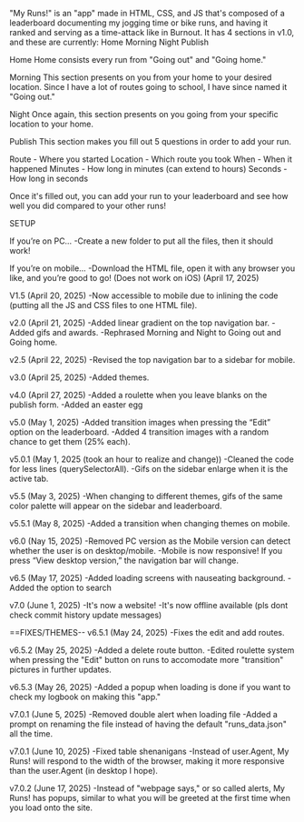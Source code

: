 "My Runs!" is an "app" made in HTML, CSS, and JS that's composed of a leaderboard documenting my jogging time or bike runs, and having it ranked and serving as a time-attack like in Burnout. It has 4 sections in v1.0, and these are currently:
Home
Morning
Night
Publish



Home
Home consists every run from "Going out" and "Going home." 

Morning
This section presents on you from your home to your desired location. Since I have a lot of routes going to school, I have since named it "Going out."

Night
Once again, this section presents on you going from your specific location to your home.

Publish
This section makes you fill out 5 questions in order to add your run.

Route - Where you started
Location - Which route you took
When - When it happened
Minutes - How long in minutes (can extend to hours)
Seconds - How long in seconds

Once it's filled out, you can add your run to your leaderboard and see how well you did compared to your other runs!

SETUP

If you’re on PC…
-Create a new folder to put all the files, then it should work!

If you’re on mobile…
-Download the HTML file, open it with any browser you like, and you’re good to go! (Does not work on iOS) (April 17, 2025)

V1.5 (April 20, 2025)
-Now accessible to mobile due to inlining the code (putting all the JS and CSS files to one HTML file).

v2.0 (April 21, 2025)
-Added linear gradient on the top navigation bar.
-Added gifs and awards.
-Rephrased Morning and Night to Going out and Going home.

v2.5 (April 22, 2025) 
-Revised the top navigation bar to a sidebar for mobile.

v3.0 (April 25, 2025)
-Added themes.

v4.0 (April 27, 2025)
-Added a roulette when you leave blanks on the publish form.
-Added an easter egg

v5.0 (May 1, 2025)
-Added transition images when pressing the “Edit” option on the leaderboard.
-Added 4 transition images with a random chance to get them (25% each).

v5.0.1 (May 1, 2025 (took an hour to realize and change))
-Cleaned the code for less lines (querySelectorAll). 
-Gifs on the sidebar enlarge when it is the active tab.

v5.5 (May 3, 2025)
-When changing to different themes, gifs of the same color palette will appear on the sidebar and leaderboard.

v5.5.1 (May 8, 2025)
-Added a transition when changing themes on mobile.

v6.0 (Nay 15, 2025)
-Removed PC version as the Mobile version can detect whether the user is on desktop/mobile.
-Mobile is now responsive! If you press “View desktop version,” the navigation bar will change.

v6.5 (May 17, 2025)
-Added loading screens with nauseating background.
-Added the option to search

v7.0 (June 1, 2025)
-It's now a website!
-It's now offline available (pls dont check commit history update messages)

==FIXES/THEMES--
v6.5.1 (May 24, 2025)
-Fixes the edit and add routes. 

v6.5.2 (May 25, 2025)
-Added a delete route button.
-Edited roulette system when pressing the "Edit" button on runs to accomodate more "transition" pictures in further updates.

v6.5.3 (May 26, 2025)
-Added a popup when loading is done if you want to check my logbook on making this "app."

v7.0.1 (June 5, 2025)
-Removed double alert when loading file
-Added a prompt on renaming the file instead of having the default "runs_data.json" all the time.

v7.0.1 (June 10, 2025)
-Fixed table shenanigans
-Instead of user.Agent, My Runs! will respond to the width of the browser, making it more responsive than the user.Agent (in desktop I hope).

v7.0.2 (June 17, 2025)
-Instead of "webpage says," or so called alerts, My Runs! has popups, similar to what you will be greeted at the first time when you load onto the site.